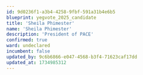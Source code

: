 ```yaml
---
id: 9d0236f1-a3b4-4258-9fbf-591a31b4e6b5
blueprint: yegvote_2025_candidate
title: 'Sheila Phimester'
name: 'Sheila Phimester'
description: 'President of PACE'
confirmed: true
ward: undeclared
incumbent: false
updated_by: 9c6b6866-e047-4568-b3f4-71623caf17dd
updated_at: 1734985312
---
```

